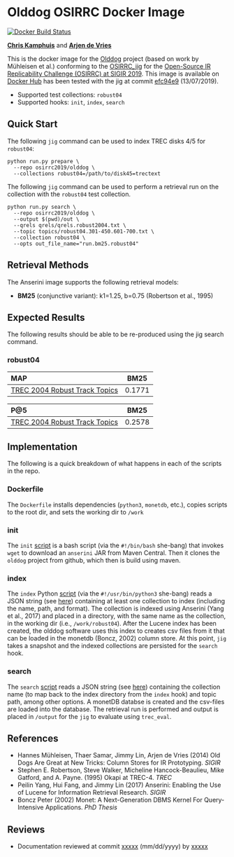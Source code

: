 # Olddog OSIRRC Docker Image

[![Docker Build Status](https://img.shields.io/docker/cloud/build/osirrc2019/olddog.svg)](https://hub.docker.com/r/osirrc2019/olddog)

[**Chris Kamphuis**](https://github.com/chriskamphuis) and [**Arjen de Vries**](https://github.com/arjenpdevries)

This is the docker image for the [Olddog](https://github.com/chriskamphuis/olddog) project (based on work by M&uuml;hleisen et al.)  conforming to the [OSIRRC_jig](https://github.com/osirrc/jig/) for the [Open-Source IR Replicability Challenge (OSIRRC) at SIGIR 2019](https://osirrc.github.io/osirrc2019/).
This image is available on [Docker Hub](https://hub.docker.com/r/osirrc2019/olddog
) has been tested with the jig at commit [efc94e9](https://github.com/osirrc/jig/commit/efc94e90962ab7368bb8dacbbda341a3f3409157) (13/07/2019).

+ Supported test collections: `robust04`
+ Supported hooks: `init`, `index`, `search` 

## Quick Start

The following `jig` command can be used to index TREC disks 4/5 for `robust04`:

```
python run.py prepare \                                                         
  --repo osirrc2019/olddog \                                                       
  --collections robust04=/path/to/disk45=trectext
```

The following `jig` command can be used to perform a retrieval run on the collection with the `robust04` test collection.

```
python run.py search \
  --repo osirrc2019/olddog \
  --output $(pwd)/out \
  --qrels qrels/qrels.robust2004.txt \
  --topic topics/robust04.301-450.601-700.txt \
  --collection robust04 \
  --opts out_file_name="run.bm25.robust04"
```

## Retrieval Methods

The Anserini image supports the following retrieval models:

+ **BM25** (conjunctive variant): k1=1.25, b=0.75 (Robertson et al., 1995) 

## Expected Results

The following results should be able to be re-produced using the jig search command.

### robust04

MAP                                     | BM25      | 
:---------------------------------------|-----------|
[TREC 2004 Robust Track Topics](http://trec.nist.gov/data/robust/04.testset.gz)| 0.1771    |

P@5                                     | BM25      | 
:---------------------------------------|-----------|
[TREC 2004 Robust Track Topics](http://trec.nist.gov/data/robust/04.testset.gz)| 0.2578    |


## Implementation

The following is a quick breakdown of what happens in each of the scripts in the repo.

### Dockerfile

The `Dockerfile` installs dependencies (`python3`, `monetdb`, etc.), copies scripts to the root dir, and sets the working dir to `/work`

### init

The `init` [script](init) is a bash script (via the `#!/bin/bash` she-bang) that invokes `wget` to download an `anserini` JAR from Maven Central. Then it clones the `olddog` project from github, which then is build using maven.

### index
The `index` Python [script](index) (via the `#!/usr/bin/python3` she-bang) reads a JSON string (see [here](https://github.com/osirrc/jig#index)) containing at least one collection to index (including the name, path, and format).
The collection is indexed using Anserini (Yang et al., 2017) and placed in a directory, with the same name as the collection, in the working dir (i.e., `/work/robust04`).
After the Lucene index has been created, the olddog software uses this index to creates csv files from it that can be loaded in the monetdb (Boncz, 2002)  column store.
At this point, `jig` takes a snapshot and the indexed collections are persisted for the `search` hook.

### search
The `search` [script](search) reads a JSON string (see [here](https://github.com/osirrc/jig#search)) containing the collection name (to map back to the index directory from the `index` hook) and topic path, among other options.
A monetDB databse is created and the csv-files are loaded into the database.
The retrieval run is performed and output is placed in `/output` for the `jig` to evaluate using `trec_eval`.

## References
+ Hannes M&uuml;hleisen, Thaer Samar, Jimmy Lin, Arjen de Vries (2014) Old Dogs Are Great at New Tricks: Column Stores for IR Prototyping. _SIGIR_
+ Stephen E. Robertson, Steve Walker, Micheline Hancock-Beaulieu, Mike Gatford, and A. Payne. (1995) Okapi at TREC-4. _TREC_
+ Peilin Yang, Hui Fang, and Jimmy Lin (2017) Anserini: Enabling the Use of Lucene for Information Retrieval Research. _SIGIR_
+ Boncz Peter (2002) Monet: A Next-Generation DBMS Kernel For Query-Intensive Applications. _PhD Thesis_

## Reviews

+ Documentation reviewed at commit [xxxxx](xxxxx) (mm/dd/yyyy) by [xxxxx](xxxxx)

